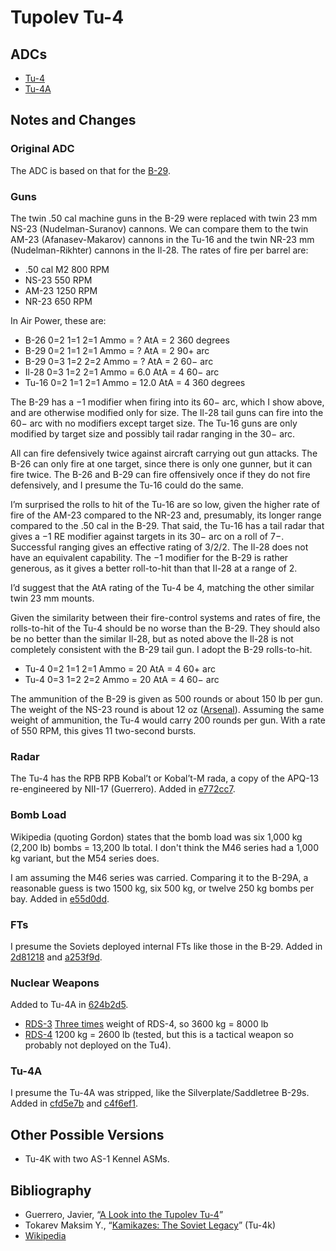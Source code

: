 # Tupolev Tu-4

## ADCs

- [Tu-4](Tu-4.json)
- [Tu-4A](Tu-4A.json)

## Notes and Changes

### Original ADC

The ADC is based on that for the [B-29](B-29.md).

### Guns

The twin .50 cal machine guns in the B-29 were replaced with twin 23 mm NS-23 (Nudelman-Suranov) cannons. We can compare them to the twin AM-23 (Afanasev-Makarov) cannons in the Tu-16 and the twin NR-23 mm (Nudelman-Rikhter) cannons in the Il-28. The rates of fire per barrel are:

- .50 cal M2	800 RPM
- NS-23		550 RPM
- AM-23		1250 RPM
- NR-23		650 RPM

In Air Power, these are:

- B-26		0=2	1=1	2=1	Ammo = ?		AtA = 2	360 degrees
- B-29		0=2	1=1	2=1	Ammo = ?		AtA = 2	90+ arc
- B-29		0=3	1=2	2=2	Ammo = ?		AtA = 2	60− arc
- Il-28		0=3	1=2	2=1	Ammo = 6.0		AtA = 4	60− arc
- Tu-16		0=2	1=1	2=1	Ammo = 12.0		AtA = 4	360 degrees

The B-29 has a −1 modifier when firing into its 60− arc, which I show above, and are otherwise modified only for size. The Il-28 tail guns can fire into the 60− arc with no modifiers except target size. The Tu-16 guns are only modified by target size and possibly tail radar ranging in the 30− arc.

All can fire defensively twice against aircraft carrying out gun attacks. The B-26 can only fire at one target, since there is only one gunner, but it can fire twice. The B-26 and B-29 can fire offensively once if they do not fire defensively, and I presume the Tu-16 could do the same.

I’m surprised the rolls to hit of the Tu-16 are so low, given the higher rate of fire of the AM-23 compared to the NR-23 and, presumably, its longer range compared to the .50 cal in the B-29. That said, the Tu-16 has a tail radar that gives a −1 RE modifier against targets in its 30− arc on a roll of 7−. Successful ranging gives an effective rating of 3/2/2. The Il-28 does not have an equivalent capability.
The −1 modifier for the B-29 is rather generous, as it gives a better roll-to-hit than that Il-28 at a range of 2.

I’d suggest that the AtA rating of the Tu-4 be 4, matching the other similar twin 23 mm mounts.

Given the similarity between their fire-control systems and rates of fire, the rolls-to-hit of the Tu-4 should be no worse than the B-29. They should also be no better than the similar Il-28, but as noted above the Il-28 is not completely consistent with the B-29 tail gun. I adopt the B-29 rolls-to-hit.

- Tu-4		0=2	1=1	2=1	Ammo = 20		AtA = 4	60+ arc
- Tu-4		0=3	1=2	2=2	Ammo = 20		AtA = 4	60− arc

The ammunition of the B-29 is given as 500 rounds or about 150 lb per gun. The weight of the NS-23 round is about 12 oz ([Arsenal](https://arsenal-defense.com/wp-content/uploads/spec-sheets/TP_23x115_AIR.pdf)). Assuming the same weight of ammunition, the Tu-4 would carry 200 rounds per gun. With a rate of 550 RPM, this gives 11 two-second bursts.

### Radar

The Tu-4 has the RPB RPB Kobal’t or Kobal’t-M rada, a copy of the APQ-13 re-engineered by NII-17 (Guerrero). Added in [
e772cc7](https://github.com/alanwatsonforster/glass/commit/e772cc7f6fb69cf92f2bb66bc33c5481edd0d720).
 
### Bomb Load

Wikipedia (quoting Gordon) states that the bomb load was six 1,000 kg (2,200 lb) bombs = 13,200 lb total. I don't think the M46 series had a 1,000 kg variant, but the M54 series does. 

I am assuming the M46 series was carried. Comparing it to the B-29A, a reasonable guess is two 1500 kg, six 500 kg, or twelve 250 kg bombs per bay. Added in [e55d0dd](https://github.com/alanwatsonforster/glass/commit/e55d0dd8a505ec074af6063614089593241af6fa).

### FTs

I presume the Soviets deployed internal FTs like those in the B-29. Added in [2d81218](https://github.com/alanwatsonforster/glass/commit/2d81218ee0aaa166e1c80f16eeb6519176d520df) and [a253f9d](https://github.com/alanwatsonforster/glass/commit/a253f9d40113dbfbc4b4e4eb193fd6e4c28d14c6).

### Nuclear Weapons

Added to Tu-4A in [624b2d5](https://github.com/alanwatsonforster/glass/commit/624b2d578a4ff93d2fd2c8f36ee3104ac4641200).

- [RDS-3](https://en.wikipedia.org/wiki/RDS-3) [Three times](https://en.wikipedia.org/wiki/RDS-2_Linage) weight of RDS-4, so 3600 kg = 8000 lb
- [RDS-4](https://en.wikipedia.org/wiki/RDS-4) 1200 kg = 2600 lb (tested, but this is a tactical weapon so probably not deployed on the Tu4).

### Tu-4A

I presume the Tu-4A was stripped, like the Silverplate/Saddletree B-29s. Added in [cfd5e7b](https://github.com/alanwatsonforster/glass/commit/cfd5e7b42f714086cc7ff712895a3fdbaba31d4b) and [c4f6ef1](https://github.com/alanwatsonforster/glass/commit/c4f6ef185207aa902909689a25cbad6d601c028a).

## Other Possible Versions

- Tu-4K with two AS-1 Kennel ASMs.

## Bibliography

- Guerrero, Javier, “[A Look into the Tupolev Tu-4](https://nuclearcompanion.com/data/tupolev-tu-4-standard-specification-performance/)”
- Tokarev Maksim Y., “[Kamikazes: The Soviet Legacy](https://digital-commons.usnwc.edu/nwc-review/vol67/iss1/7/)” (Tu-4k)
- [Wikipedia](https://en.wikipedia.org/wiki/Tupolev_Tu-4)
